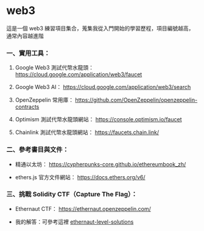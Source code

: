 # web3
這是一個 web3 練習項目集合，蒐集我從入門開始的學習歷程，項目編號越高，通常內容越進階

### 一、實用工具：

1. Google Web3 測試代幣水龍頭：
https://cloud.google.com/application/web3/faucet

2. Google Web3 AI：
https://cloud.google.com/application/web3/search

3. OpenZeppelin 常用庫：
https://github.com/OpenZeppelin/openzeppelin-contracts

4. Optimism 測試代幣水龍頭網站：
https://console.optimism.io/faucet

5. Chainlink 測試代幣水龍頭網站：
https://faucets.chain.link/


### 二、參考書目與文件：

+ 精通以太坊：
https://cypherpunks-core.github.io/ethereumbook_zh/

+ ethers.js 官方文件網站：
https://docs.ethers.org/v6/

### 三、挑戰 Solidity CTF（Capture The Flag）：

- Ethernaut CTF：
https://ethernaut.openzeppelin.com/

- 我的解答：可參考這裡 [ethernaut-level-solutions](https://github.com/yoyoj1023/ethernaut-level-solutions)